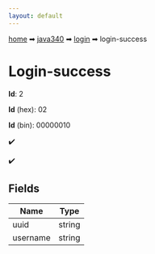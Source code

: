 ```yaml
---
layout: default
---
```


[home](/) ➡ [java340](/protocol/java340) ➡ [login](/protocol/java340/login) ➡ login-success

# Login-success

**Id**: 2

**Id** (hex): 02

**Id** (bin): 00000010

✔️

✔️

## Fields

Name | Type
---|---
uuid | string
username | string

